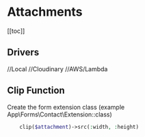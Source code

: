 # Attachments
[[toc]]

## Drivers
//Local
//Cloudinary
//AWS/Lambda

## Clip Function
Create the form extension class (example App\Forms\Contact\Extension::class)
```php
    clip($attachment)->src(:width, :height)
```